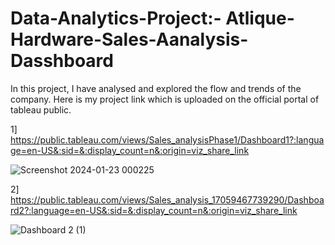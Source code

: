 # Data-Analytics-Project:- Atlique-Hardware-Sales-Aanalysis-Dasshboard

In this project, I have analysed and explored the flow and trends of the company.
Here is my project link which is uploaded on the official portal of tableau public.

1]
https://public.tableau.com/views/Sales_analysisPhase1/Dashboard1?:language=en-US&:sid=&:display_count=n&:origin=viz_share_link

![Screenshot 2024-01-23 000225](https://github.com/mashkoor098/Data-Analytics-Project-Atlique-Hardware-Sales-analysis-dasshboard/assets/60177001/b3c330b3-82c5-4378-9772-7b0ead0103f9)

2]
https://public.tableau.com/views/Sales_analysis_17059467739290/Dashboard2?:language=en-US&:sid=&:display_count=n&:origin=viz_share_link

![Dashboard 2 (1)](https://github.com/mashkoor098/Data-Analytics-Project-Atlique-Hardware-Sales-analysis-dasshboard/assets/60177001/5e89293c-5a14-47ce-a00b-fac77f143732)
